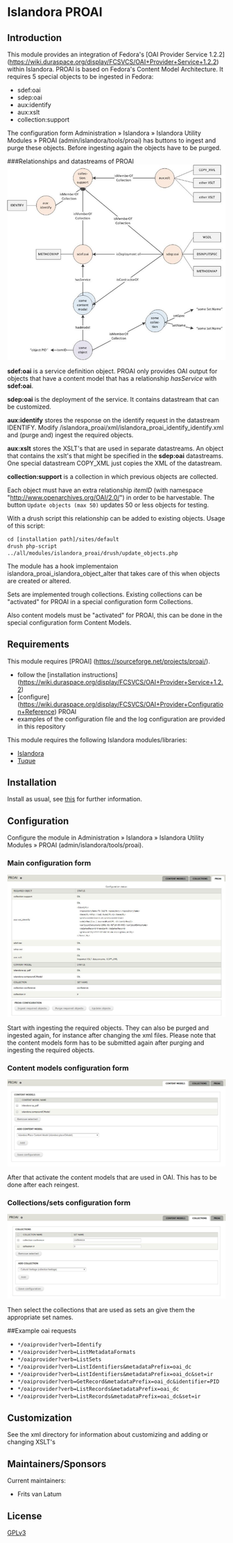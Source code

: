 # Islandora PROAI 

## Introduction

This module provides an integration of Fedora's [OAI Provider Service 1.2.2] (https://wiki.duraspace.org/display/FCSVCS/OAI+Provider+Service+1.2.2) within Islandora. 
PROAI is based on Fedora's Content Model Architecture. It requires 5 special objects to be ingested in Fedora:

* sdef:oai
* sdep:oai
* aux:identify
* aux:xslt
* collection:support

The configuration form Administration » Islandora » Islandora Utility Modules » PROAI (admin/islandora/tools/proai) has buttons to ingest and purge these objects. Before ingesting again the objects have to be purged. 

###Relationships and datastreams of PROAI
![PROAI content model](documentation/proai_content_model.jpg)

**sdef:oai** is a service definition object. PROAI only provides OAI output for objects that have a content model that has a relationship *hasService* with **sdef:oai**.

**sdep:oai** is the deployment of the service. It contains datastream that can be customized.

**aux:identify** stores the response on the identify request in the datastream IDENTIFY. Modify /islandora_proai/xml/islandora_proai_identify_identify.xml and (purge and) ingest the required objects.

**aux:xslt** stores the XSLT's that are used in separate datastreams. An object that contains the xslt's that might be specified in the **sdep:oai** datastreams. One special datastream COPY_XML just copies the XML of the datastream.

**collection:support** is a collection in which previous objects are collected. 


Each object must have an extra relationship *itemID* (with namespace "http://www.openarchives.org/OAI/2.0/") in order to be harvestable. The button `Update objects (max 50)` updates 50 or less objects for testing. 

With a drush script this relationship can be added to existing objects. Usage of this script:
```
cd [installation path]/sites/default
drush php-script ../all/modules/islandora_proai/drush/update_objects.php
```

The module has a hook implementaion islandora_proai_islandora_object_alter that takes care of this when objects are created or altered.
  
Sets are implemented trough collections. Existing collections can be "activated" for PROAI in a special configuration form Collections.

Also content models must be "activated" for PROAI, this can be done in the special configuration form Content Models.



## Requirements

This module requires [PROAI] (https://sourceforge.net/projects/proai/).
* follow the [installation instructions] (https://wiki.duraspace.org/display/FCSVCS/OAI+Provider+Service+1.2.2)
* [configure] (https://wiki.duraspace.org/display/FCSVCS/OAI+Provider+Configuration+Reference) PROAI 
* examples of the configuration file and the log configuration are provided in this repository 

This module requires the following Islandora modules/libraries:

* [Islandora](https://github.com/islandora/islandora)
* [Tuque](https://github.com/islandora/tuque)

## Installation

Install as usual, see [this](https://drupal.org/documentation/install/modules-themes/modules-7) for further information.

## Configuration

Configure the module in Administration » Islandora » Islandora Utility Modules » PROAI (admin/islandora/tools/proai).

### Main configuration form
![PROAI](documentation/proai_config.jpg)

Start with ingesting the required objects. They can also be purged and ingested again, for instance after changing the xml files. Please note that the content models form has to be submitted again after purging and ingesting the required objects.

### Content models configuration form
![PROAI Content Models](documentation/proai_config_content_models.jpg)

After that activate the content models that are used in OAI. This has to be done after each reingest.

### Collections/sets configuration form
![PROAI Collections](documentation/proai_config_collections.jpg)

Then select the collections that are used as sets an give them the appropriate set names. 


##Example oai requests

* `*/oaiprovider?verb=Identify`
* `*/oaiprovider?verb=ListMetadataFormats`
* `*/oaiprovider?verb=ListSets`
* `*/oaiprovider?verb=ListIdentifiers&metadataPrefix=oai_dc`
* `*/oaiprovider?verb=ListIdentifiers&metadataPrefix=oai_dc&set=ir`
* `*/oaiprovider?verb=GetRecord&metadataPrefix=oai_dc&identifier=PID`
* `*/oaiprovider?verb=ListRecords&metadataPrefix=oai_dc`
* `*/oaiprovider?verb=ListRecords&metadataPrefix=oai_dc&set=ir`


## Customization

See the xml directory for information about customizing and adding or changing XSLT's

## Maintainers/Sponsors

Current maintainers:

* Frits van Latum


## License

[GPLv3](http://www.gnu.org/licenses/gpl-3.0.txt)
